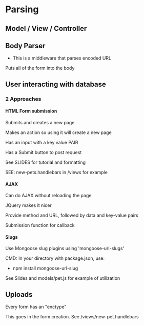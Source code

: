 # Parsing
## Model / View / Controller

## Body Parser
* This is a middleware that parses encoded URL

Puts all of the form into the body

## User interacting with database
### 2 Approaches
#### HTML Form submission

Submits and creates a new page

Makes an action so using it will create a new page

Has an input with a key value PAIR

Has a Submit button to post request

See SLIDES for tutorial and formatting

SEE: new-pets.handlebars in /views for example

#### AJAX

Can do AJAX without reloading the page

JQuery makes it nicer

Provide method and URL, followed by data and key-value pairs

Submission function for callback

#### Slugs
Use Mongoose slug plugins using 'mongoose-url-slugs'

CMD: In your directory with package.json, use: 
* npm install mongoose-url-slug

See Slides and models/pet.js for example of utilization

## Uploads
Every form has an "enctype"

This goes in the form creation. See /views/new-pet.handlebars

